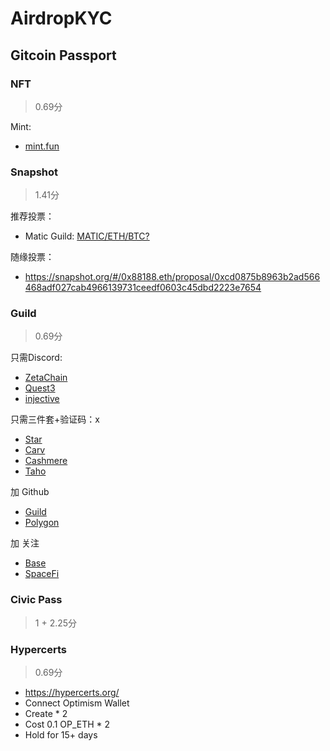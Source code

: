 # AirdropKYC

## Gitcoin Passport
### NFT
> 0.69分

Mint:
- [mint.fun](https://mint.fun/feed/free?chain=ethereum)

### Snapshot
> 1.41分

推荐投票：
- Matic Guild: [MATIC/ETH/BTC?](https://snapshot.org/#/meiridi.eth/proposal/0x3a2fb0220da2b5f295bd23ef8cc13c8104eddefd6430039c8e684dc66c7287b0)

随缘投票：
- https://snapshot.org/#/0x88188.eth/proposal/0xcd0875b8963b2ad566468adf027cab4966139731ceedf0603c45dbd2223e7654

### Guild
> 0.69分

只需Discord:
- [ZetaChain](https://guild.xyz/zetachain)
- [Quest3](https://guild.xyz/quest3)
- [injective](https://guild.xyz/injective)

只需三件套+验证码：x
- [Star](https://guild.xyz/starprotocol)
- [Carv](https://guild.xyz/carv)
- [Cashmere](https://guild.xyz/cashmerelabs)
- [Taho](https://guild.xyz/cashmerelabs)

加 Github
- [Guild](https://guild.xyz/our-guild)
- [Polygon](https://guild.xyz/polygon)

加 关注
- [Base](https://guild.xyz/buildonbase)
- [SpaceFi](https://guild.xyz/spacefi)

### Civic Pass
> 1 + 2.25分

### Hypercerts
> 0.69分

- https://hypercerts.org/
- Connect Optimism Wallet
- Create * 2
- Cost 0.1 OP_ETH * 2
- Hold for 15+ days